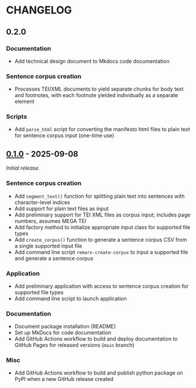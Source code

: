 # CHANGELOG

## 0.2.0

### Documentation

- Add technical design document to Mkdocs code documentation

### Sentence corpus creation

- Processes TEI/XML documents to yield separate chunks for body text and footnotes, with each footnote yielded individually as a separate element

### Scripts

- Add `parse_html` script for converting the manifesto html files to plain text for sentence corpus input (one-time use)

## [0.1.0] - 2025-09-08

_Initial release._

### Sentence corpus creation

- Add `segment_text()` function for splitting plain text into sentences with character-level indices
- Add support for plain text files as input
- Add preliminary support for TEI XML files as corpus input; includes page numbers, assumes MEGA TEI
- Add factory method to initialize appropriate input class for supported file types
- Add `create_corpus()` function to generate a sentence corpus CSV from a single supported input file
- Add command line script `remarx-create-corpus` to input a supported file and generate a sentence corpus

### Application

- Add preliminary application with access to sentence corpus creation for supported file types
- Add command line script to launch application

### Documentation

- Document package installation (README)
- Set up MkDocs for code documentation
- Add GitHub Actions workflow to build and deploy documentation to GitHub Pages for released versions (`main` branch)

### Misc

- Add GitHub Actions workflow to build and publish python package on PyPI when a new GitHub release created

[0.1.0]: https://github.com/Princeton-CDH/remarx/tree/0.1
